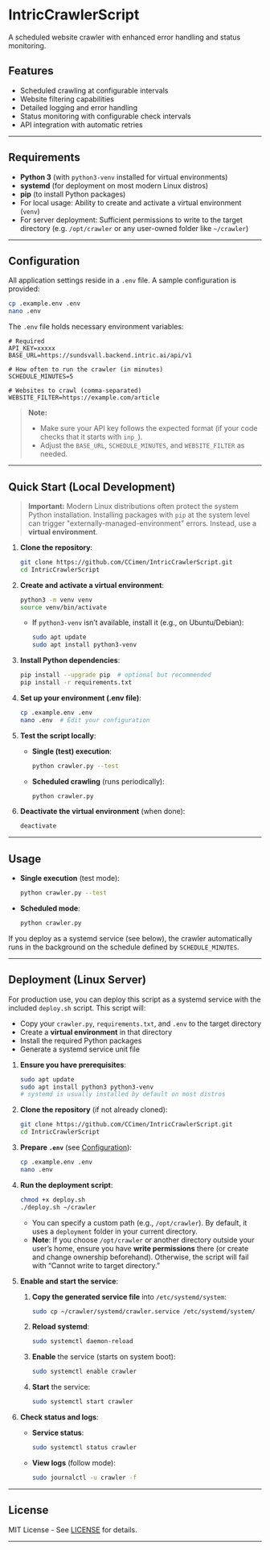 # IntricCrawlerScript

A scheduled website crawler with enhanced error handling and status monitoring.

## Features

- Scheduled crawling at configurable intervals
- Website filtering capabilities
- Detailed logging and error handling
- Status monitoring with configurable check intervals
- API integration with automatic retries

---

## Requirements

- **Python 3** (with `python3-venv` installed for virtual environments)
- **systemd** (for deployment on most modern Linux distros)
- **pip** (to install Python packages)
- For local usage: Ability to create and activate a virtual environment (`venv`)
- For server deployment: Sufficient permissions to write to the target directory (e.g. `/opt/crawler` or any user-owned folder like `~/crawler`)

---

## Configuration

All application settings reside in a `.env` file. A sample configuration is provided:

```bash
cp .example.env .env
nano .env
```

The `.env` file holds necessary environment variables:

```env
# Required
API_KEY=xxxxx
BASE_URL=https://sundsvall.backend.intric.ai/api/v1

# How often to run the crawler (in minutes)
SCHEDULE_MINUTES=5

# Websites to crawl (comma-separated)
WEBSITE_FILTER=https://example.com/article
```

> **Note:** 
> - Make sure your API key follows the expected format (if your code checks that it starts with `inp_`).  
> - Adjust the `BASE_URL`, `SCHEDULE_MINUTES`, and `WEBSITE_FILTER` as needed.

---

## Quick Start (Local Development)

> **Important:** Modern Linux distributions often protect the system Python installation. Installing packages with `pip` at the system level can trigger "externally-managed-environment" errors. Instead, use a **virtual environment**.

1. **Clone the repository**:
    ```bash
    git clone https://github.com/CCimen/IntricCrawlerScript.git
    cd IntricCrawlerScript
    ```

2. **Create and activate a virtual environment**:
    ```bash
    python3 -m venv venv
    source venv/bin/activate
    ```
    - If `python3-venv` isn’t available, install it (e.g., on Ubuntu/Debian):
      ```bash
      sudo apt update
      sudo apt install python3-venv
      ```

3. **Install Python dependencies**:
    ```bash
    pip install --upgrade pip  # optional but recommended
    pip install -r requirements.txt
    ```

4. **Set up your environment (.env file)**:
    ```bash
    cp .example.env .env
    nano .env  # Edit your configuration
    ```

5. **Test the script locally**:
    - **Single (test) execution**:
      ```bash
      python crawler.py --test
      ```
    - **Scheduled crawling** (runs periodically):
      ```bash
      python crawler.py
      ```

6. **Deactivate the virtual environment** (when done):
    ```bash
    deactivate
    ```

---

## Usage

- **Single execution** (test mode):
  ```bash
  python crawler.py --test
  ```
- **Scheduled mode**:
  ```bash
  python crawler.py
  ```

If you deploy as a systemd service (see below), the crawler automatically runs in the background on the schedule defined by `SCHEDULE_MINUTES`.

---

## Deployment (Linux Server)

For production use, you can deploy this script as a systemd service with the included `deploy.sh` script. This script will:

- Copy your `crawler.py`, `requirements.txt`, and `.env` to the target directory
- Create a **virtual environment** in that directory
- Install the required Python packages
- Generate a systemd service unit file

1. **Ensure you have prerequisites**:
    ```bash
    sudo apt update
    sudo apt install python3 python3-venv
    # systemd is usually installed by default on most distros
    ```

2. **Clone the repository** (if not already cloned):
    ```bash
    git clone https://github.com/CCimen/IntricCrawlerScript.git
    cd IntricCrawlerScript
    ```

3. **Prepare `.env`** (see [Configuration](#configuration)):
    ```bash
    cp .example.env .env
    nano .env
    ```

4. **Run the deployment script**:
    ```bash
    chmod +x deploy.sh
    ./deploy.sh ~/crawler
    ```
    - You can specify a custom path (e.g., `/opt/crawler`). By default, it uses a `deployment` folder in your current directory.
    - **Note**: If you choose `/opt/crawler` or another directory outside your user’s home, ensure you have **write permissions** there (or create and change ownership beforehand). Otherwise, the script will fail with “Cannot write to target directory.”

5. **Enable and start the service**:
    1. **Copy the generated service file** into `/etc/systemd/system`:
        ```bash
        sudo cp ~/crawler/systemd/crawler.service /etc/systemd/system/
        ```
    2. **Reload systemd**:
        ```bash
        sudo systemctl daemon-reload
        ```
    3. **Enable** the service (starts on system boot):
        ```bash
        sudo systemctl enable crawler
        ```
    4. **Start** the service:
        ```bash
        sudo systemctl start crawler
        ```

6. **Check status and logs**:
    - **Service status**:
      ```bash
      sudo systemctl status crawler
      ```
    - **View logs** (follow mode):
      ```bash
      sudo journalctl -u crawler -f
      ```

---

## License

MIT License - See [LICENSE](LICENSE) for details.

---
